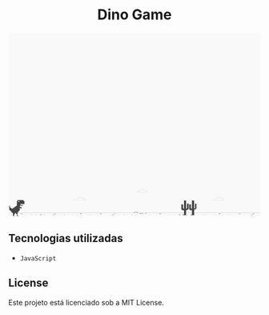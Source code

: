 <h1 align="center"> Dino Game </h1>

![screenshot](./img/example.png?raw=true "screenshot")

## Tecnologias utilizadas
- `JavaScript`

## License
Este projeto está licenciado sob a MIT License.